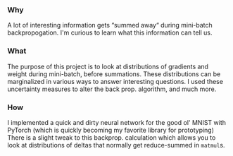 ### Why
A lot of interesting information gets “summed away“ during mini-batch backpropogation. 
I'm curious to learn what this information can tell us.

### What
The purpose of this project is to look at distributions of gradients and weight during mini-batch, before summations.
These distributions can be marginalized in various ways to answer interesting questions.
I used these uncertainty measures to alter the back prop. algorithm, and much more. 

### How
I implemented a quick and dirty neural network for the good ol' MNIST with PyTorch (which is quickly becoming my favorite library for prototyping)
There is a slight tweak to this backprop. calculation which allows you to look at distributions of deltas that normally get reduce-summed in `matmul`s.

